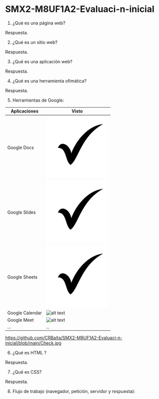 # SMX2-M8UF1A2-Evaluaci-n-inicial

1. ¿Qué es una página web?

Respuesta.


2. ¿Qué es un sitio web?

Respuesta.


3. ¿Qué es una aplicación web?

Respuesta.


4. ¿Qué es una herramienta ofimática?

Respuesta.


5. Herramientas de Google:

|Aplicaciones|Visto|
|-----------|------|
|Google Docs|![UwU](https://github.com/CRBalta/SMX2-M8UF1A2-Evaluaci-n-inicial/blob/main/Check.jpg)|
|Google Slides|![UwU](https://github.com/CRBalta/SMX2-M8UF1A2-Evaluaci-n-inicial/blob/main/Check.jpg)|
|Google Sheets|![UwU](https://github.com/CRBalta/SMX2-M8UF1A2-Evaluaci-n-inicial/blob/main/Check.jpg)|
|Google Calendar|![alt text](https://github.com/img/icon48.png "Título opcional de la imagen")|
|Google Meet|![alt text](https://github.com/img/icon48.png "Título opcional de la imagen")|
|...|...|
https://github.com/CRBalta/SMX2-M8UF1A2-Evaluaci-n-inicial/blob/main/Check.jpg

6. ¿Qué es HTML ?

Respuesta.




7. ¿Qué es CSS?

Respuesta.


8. Flujo de trabajo (navegador, petición, servidor y respuesta):
